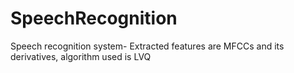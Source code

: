 # SpeechRecognition
Speech recognition system- Extracted features are MFCCs and its derivatives, algorithm used is LVQ
